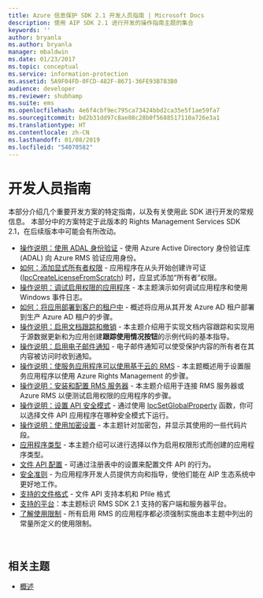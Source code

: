 ```yaml
---
title: Azure 信息保护 SDK 2.1 开发人员指南 | Microsoft Docs
description: 使用 AIP SDK 2.1 进行开发的操作指南主题的集合
keywords: ''
author: bryanla
ms.author: bryanla
manager: mbaldwin
ms.date: 01/23/2017
ms.topic: conceptual
ms.service: information-protection
ms.assetid: 5A9F04FD-0FCD-482F-8671-36FE93B783B0
audience: developer
ms.reviewer: shubhamp
ms.suite: ems
ms.openlocfilehash: 4e6f4cbf9ec795ca73424bbd2ca35e5f1ae59fa7
ms.sourcegitcommit: bd2b31dd97c8ae08c28b0f5688517110a726e3a1
ms.translationtype: HT
ms.contentlocale: zh-CN
ms.lasthandoff: 01/08/2019
ms.locfileid: "54070582"
---
```

# <a name="developer-guidance"></a>开发人员指南

本部分介绍几个重要开发方案的特定指南，以及有关使用此 SDK 进行开发的常规信息。 本部分中的方案特定于此版本的 Rights Management Services SDK 2.1，在后续版本中可能会有所改动。
- [操作说明：使用 ADAL 身份验证](how-to-use-adal-authentication.md) - 使用 Azure Active Directory 身份验证库 (ADAL) 向 Azure RMS 验证应用身份。
- [如何：添加显式所有者权限](add-explicit-owner-rights.md) - 应用程序在从头开始创建许可证 ([IpcCreateLicenseFromScratch](https://msdn.microsoft.com/library/hh535256.aspx)) 时，应显式添加“所有者”权限。
- [操作说明：调试启用权限的应用程序](debugging-applications-that-use-ad-rms.md) - 本主题演示如何调试应用程序和使用 Windows 事件日志。
- [如何：将应用部署到客户的租户中](how-to-deploy-app.md) - 概述将应用从其开发 Azure AD 租户部署到生产 Azure AD 租户的步骤。
- [操作说明：启用文档跟踪和撤销](tracking-content.md) - 本主题介绍用于实现文档内容跟踪和实现用于源数据更新和为应用创建**跟踪使用情况按钮**的示例代码的基本指导。
- [操作说明：启用电子邮件通知](how-to-enable-email-notification.md) - 电子邮件通知可以使受保护内容的所有者在其内容被访问时收到通知。
- [操作说明：使服务应用程序可以使用基于云的 RMS](how-to-use-file-api-with-aadrm-cloud.md) - 本主题概述用于设置服务应用程序以使用 Azure Rights Management 的步骤。
- [操作说明：安装和配置 RMS 服务器](how-to-install-and-configure-an-rms-server.md) - 本主题介绍用于连接 RMS 服务器或 Azure RMS 以便测试启用权限的应用程序的步骤。
- [操作说明：设置 API 安全模式](setting-the-api-security-mode-api-mode.md) - 通过使用 [IpcSetGlobalProperty](https://msdn.microsoft.com/library/hh535270.aspx) 函数，你可以选择文件 API 应用程序在哪种安全模式下运行。
- [操作说明：使用加密设置](working-with-encryption.md) - 本主题针对加密包，并显示其使用的一些代码片段。
- [应用程序类型](application-types.md) - 本主题介绍可以进行选择以作为启用权限形式而创建的应用程序类型。
- [文件 API 配置](file-api-configuration.md) - 可通过注册表中的设置来配置文件 API 的行为。
- [安全准则](security-guidelines.md) - 为应用程序开发人员提供方向和指导，使他们能在 AIP 生态系统中更好地工作。
- [支持的文件格式](supported-file-formats.md) - 文件 API 支持本机和 Pfile 格式
- [支持的平台](supported-platforms.md)：本主题标识 RMS SDK 2.1 支持的客户端和服务器平台。
- [了解使用限制](understanding-usage-restrictions.md) - 所有启用 RMS 的应用程序都必须强制实施由本主题中列出的常量所定义的使用限制。

 
## <a name="related-topics"></a>相关主题
* [概述](ad-rms-overview.md)
